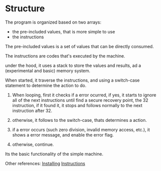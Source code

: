 # Structure
The program is organized based on two arrays:
  - the pre-included values, that is more simple to use
  - the instructions

 The pre-included values is a set of values that can be directly consumed.
 
 The instructions are codes that's executed by the machine.

 under the hood, it uses a stack to store the values and results, ad a (experimental and basic) memory system.

When started, it traverse the instructions, and using a switch-case statement to determine the action to do.

1. When looping, first it checks if a error ocurred, if yes, it starts to ignore all of the next instructions until find a secure recovery point, the 32 instruction, if it found it, it stops and follows normally to the next instruction after 32.

2. otherwise, it follows to the switch-case, thats determines a action.

3. if a error occurs (such zero division, invalid memory access, etc.), it shows a error message, and enable the error flag.

4. otherwise, continue.

Its the basic functionality of the simple machine.

Other references:
[Installing](./installing.md)
[Instructions](./instructions.md)

